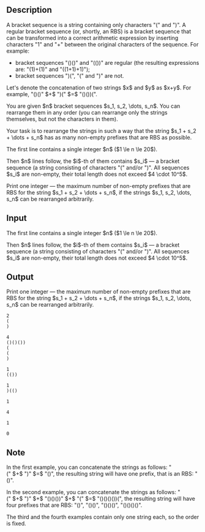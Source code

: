 ## Description

<div><p>A bracket sequence is a string containing only characters "<span class="tex-font-style-tt">(</span>" and "<span class="tex-font-style-tt">)</span>". A regular bracket sequence (or, shortly, an RBS) is a bracket sequence that can be transformed into a correct arithmetic expression by inserting characters "<span class="tex-font-style-tt">1</span>" and "<span class="tex-font-style-tt">+</span>" between the original characters of the sequence. For example:</p><ul> <li> bracket sequences "<span class="tex-font-style-tt">()()</span>" and "<span class="tex-font-style-tt">(())</span>" are regular (the resulting expressions are: "<span class="tex-font-style-tt">(1)+(1)</span>" and "<span class="tex-font-style-tt">((1+1)+1)</span>"); </li><li> bracket sequences "<span class="tex-font-style-tt">)(</span>", "<span class="tex-font-style-tt">(</span>" and "<span class="tex-font-style-tt">)</span>" are not. </li></ul><p>Let's denote the concatenation of two strings $x$ and $y$ as $x+y$. For example, "<span class="tex-font-style-tt">()()</span>"&nbsp;$+$&nbsp;"<span class="tex-font-style-tt">)(</span>"&nbsp;$=$&nbsp;"<span class="tex-font-style-tt">()())(</span>".</p><p>You are given $n$ bracket sequences $s_1, s_2, \dots, s_n$. You can rearrange them in any order (you can rearrange only the strings themselves, but not the characters in them).</p><p>Your task is to rearrange the strings in such a way that the string $s_1 + s_2 + \dots + s_n$ has as many non-empty prefixes that are RBS as possible.</p></div><div class="input-specification"><p>The first line contains a single integer $n$ ($1 \le n \le 20$).</p><p>Then $n$ lines follow, the $i$-th of them contains $s_i$&nbsp;— a bracket sequence (a string consisting of characters "<span class="tex-font-style-tt">(</span>" and/or "<span class="tex-font-style-tt">)</span>". All sequences $s_i$ are non-empty, their total length does not exceed $4 \cdot 10^5$.</p></div><div class="output-specification"><p>Print one integer&nbsp;— the maximum number of non-empty prefixes that are RBS for the string $s_1 + s_2 + \dots + s_n$, if the strings $s_1, s_2, \dots, s_n$ can be rearranged arbitrarily.</p></div>

## Input

<p>The first line contains a single integer $n$ ($1 \le n \le 20$).</p><p>Then $n$ lines follow, the $i$-th of them contains $s_i$&nbsp;— a bracket sequence (a string consisting of characters "<span class="tex-font-style-tt">(</span>" and/or "<span class="tex-font-style-tt">)</span>". All sequences $s_i$ are non-empty, their total length does not exceed $4 \cdot 10^5$.</p>

## Output

<p>Print one integer&nbsp;— the maximum number of non-empty prefixes that are RBS for the string $s_1 + s_2 + \dots + s_n$, if the strings $s_1, s_2, \dots, s_n$ can be rearranged arbitrarily.</p>





```input1
2
(
)
```




```input2
4
()()())
(
(
)
```




```input3
1
(())
```




```input4
1
)(()
```




```output1
1
```




```output2
4
```




```output3
1
```




```output4
0
```



## Note

<p>In the first example, you can concatenate the strings as follows: "<span class="tex-font-style-tt">(</span>"&nbsp;$+$&nbsp;"<span class="tex-font-style-tt">)</span>"&nbsp;$=$&nbsp;"<span class="tex-font-style-tt">()</span>", the resulting string will have one prefix, that is an RBS: "<span class="tex-font-style-tt">()</span>".</p><p>In the second example, you can concatenate the strings as follows: "<span class="tex-font-style-tt">(</span>"&nbsp;$+$&nbsp;"<span class="tex-font-style-tt">)</span>"&nbsp;$+$&nbsp;"<span class="tex-font-style-tt">()()())</span>"&nbsp;$+$&nbsp;"<span class="tex-font-style-tt">(</span>"&nbsp;$=$&nbsp;"<span class="tex-font-style-tt">()()()())(</span>", the resulting string will have four prefixes that are RBS: "<span class="tex-font-style-tt">()</span>", "<span class="tex-font-style-tt">()()</span>", "<span class="tex-font-style-tt">()()()</span>", "<span class="tex-font-style-tt">()()()()</span>".</p><p>The third and the fourth examples contain only one string each, so the order is fixed.</p>
